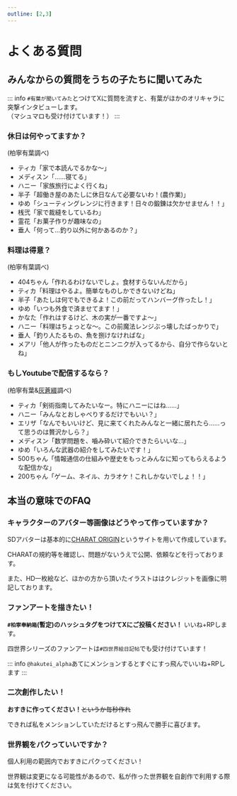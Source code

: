 ```yaml
---
outline: [2,3]
---
```


# よくある質問

## みんなからの質問をうちの子たちに聞いてみた

::: info
`#有葉が聞いてみた`とつけてXに質問を流すと、有葉がほかのオリキャラに突撃インタビューします。  
（マシュマロも受け付けています！）
:::

### 休日は何やってますか？

(柏寧有葉調べ)

- ティカ「家で本読んでるかな～」
- メディスン「……寝てる」
- ハニー「家族旅行によく行くね」
- 半子「超働き屋のあたしに休日なんて必要ないわ！(農作業)」
- ゆめ「シューティングレンジに行きます！日々の鍛錬は欠かせません！！」
- 桟弐「家で裁縫をしているわ」
- 霊花「お菓子作りが趣味なの」
- 垂人「何って…釣り以外に何かあるのか？」

### 料理は得意？

(柏寧有葉調べ)

- 404ちゃん「作れるわけないでしょ。食材すらないんだから」
- ティカ「料理はやるよ。簡単なものしかできないけどね」
- 半子「あたしは何でもできるよ！この前だってハンバーグ作ったし！」
- ゆめ「いつも外食で済ませてます！」
- かなた「作れはするけど、木の実が一番ですよ～」
- ハニー「料理はちょっとな～。この前魔法レンジぶっ壊したばっかりで」
- 垂人「釣り人たるもの、魚を捌けなければな」
- メアリ「他人が作ったものだとニンニクが入ってるから、自分で作らないとね」

### もしYoutubeで配信するなら？

(柏寧有葉&[灰蒼綴](https://www.youtube.com/live/1sIurSwajGI?si=ia6qMl0cRrP41qIH&t=18119)調べ)

- ティカ「剣術指南してみたいなー。特にハニーにはね……」
- ハニー「みんなとおしゃべりするだけでもいい？」
- エリザ「なんでもいいけど、見に来てくれたみんなと一緒に居れたら……って思うのは贅沢かしら？」
- メディスン「数学問題を、嚙み砕いて紹介できたらいいな…」
- ゆめ「いろんな武器の紹介をしてみたいです！」
- 500ちゃん「情報通信の仕組みや歴史をもっとみんなに知ってもらえるような配信かな」
- 200ちゃん「ゲーム、ネイル、カラオケ！これしかないでしょ！！」

## 本当の意味でのFAQ

### キャラクターのアバター等画像はどうやって作っていますか？

SDアバターは基本的に[CHARAT ORIGIN](https://charat.me/origin/)というサイトを用いて作成しています。

CHARATの規約等を確認し、問題がないうえで公開、依頼などを行っております。

また、HD一枚絵など、ほかの方から頂いたイラストははクレジットを画像に明記しております。

### ファンアートを描きたい！

**`#柏寧奉納箱`(暫定)のハッシュタグをつけてXにご投稿ください！**
いいね+RPします。

四世界シリーズのファンアートは`#四世界絵日記帖`でも受け付けています！

::: info
`@hakutei_alpha`あてにメンションするとすぐにすっ飛んでいいね+RPします
:::

### 二次創作したい！

**おすきに作ってください！**~~というか毎秒作れ~~

できれば私をメンションしていただけるとすっ飛んで勝手に喜びます。

### 世界観をパクっていいですか？

個人利用の範囲内でおすきにパクってください！

世界観は変更になる可能性があるので、私が作った世界観を自創作で利用する際は気を付けてください。

